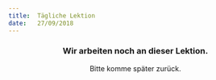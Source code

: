 ```yaml
---
title:  Tägliche Lektion
date:   27/09/2018
---
```


### <center>Wir arbeiten noch an dieser Lektion.</center>
<center>Bitte komme später zurück.</center>